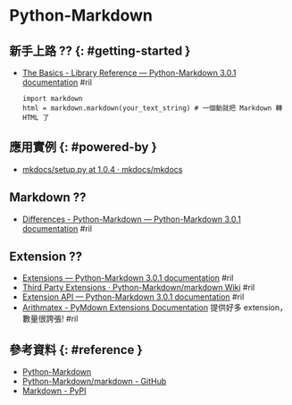 # Python-Markdown

## 新手上路 ?? {: #getting-started }

  - [The Basics - Library Reference — Python\-Markdown 3\.0\.1 documentation](https://python-markdown.github.io/reference/#the-basics) #ril

        import markdown
        html = markdown.markdown(your_text_string) # 一個動就把 Markdown 轉 HTML 了

## 應用實例 {: #powered-by }

  - [mkdocs/setup\.py at 1\.0\.4 · mkdocs/mkdocs](https://github.com/mkdocs/mkdocs/blob/1.0.4/setup.py#L62)

## Markdown ??

  - [Differences - Python\-Markdown — Python\-Markdown 3\.0\.1 documentation](https://python-markdown.github.io/#differences) #ril

## Extension ??

  - [Extensions — Python\-Markdown 3\.0\.1 documentation](https://python-markdown.github.io/extensions/) #ril
  - [Third Party Extensions · Python\-Markdown/markdown Wiki](https://github.com/Python-Markdown/markdown/wiki/Third-Party-Extensions) #ril
  - [Extension API — Python\-Markdown 3\.0\.1 documentation](https://python-markdown.github.io/extensions/api/) #ril
  - [Arithmatex \- PyMdown Extensions Documentation](https://facelessuser.github.io/pymdown-extensions/extensions/arithmatex/) 提供好多 extension，數量很誇張! #ril

## 參考資料 {: #reference }

  - [Python-Markdown](https://python-markdown.github.io/)
  - [Python\-Markdown/markdown - GitHub](https://github.com/Python-Markdown/markdown)
  - [Markdown - PyPI](https://pypi.org/project/Markdown/)

